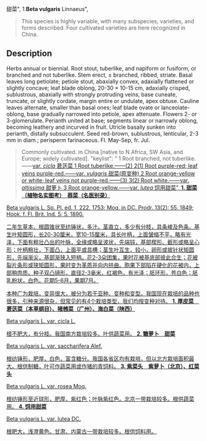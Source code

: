 甜菜",
1.**Beta vulgaris** Linnaeus",

> This species is highly variable, with many subspecies, varieties, and forms described. Four cultivated varieties are here recognized in China.

## Description
Herbs annual or biennial. Root stout, tuberlike, and napiform or fusiform, or branched and not tuberlike. Stem erect, ± branched, ribbed, striate. Basal leaves long petiolate; petiole stout, abaxially convex, adaxially flattened or slightly concave; leaf blade oblong, 20-30 × 10-15 cm, adaxially crisped, sublustrous, abaxially with strongly protruding veins, base cuneate, truncate, or slightly cordate, margin entire or undulate, apex obtuse. Cauline leaves alternate, smaller than basal ones; leaf blade ovate or lanceolate-oblong, base gradually narrowed into petiole, apex attenuate. Flowers 2- or 3-glomerulate. Perianth united at base; segments linear or narrowly oblong, becoming leathery and incurved in fruit. Utricle basally sunken into perianth, distally subsucculent. Seed red-brown, sublustrous, lenticular, 2-3 mm in diam.; perisperm farinaceous. Fl. May-Sep, fr. Jul.

> Commonly cultivated.  in China [native to N Africa, SW Asia, and Europe; widely cultivated].
  "keylist": "
1 Root branched, not tuberlike.——<a href='/info/Beta vulgaris var. cicla?t=foc'>var. *cicla* 莙荙菜
1 Root tuberlike.——(2)
2(1) Root purple-red; leaf veins purple-red.——<a href='/info/Beta vulgaris var. vulgaris?t=foc'>var. *vulgaris* 甜菜(原变种)
2 Root orange-yellow or white; leaf veins not purple-red.——(3)
3(2) Root white.——<a href='/info/Beta vulgaris var. altissima?t=foc'>var. *altissima* 甜萝卜
3 Root orange-yellow.——<a href='/info/Beta vulgaris var. lutea?t=foc'>var. *lutea* 饲用甜菜",
**1. 甜菜（植物名实图考）　菾菜（名医别录）**

Beta vulgaris L. Sp. Pl. ed. 1, 222. 1753; Moq. in DC. Prodr. 13(2): 55. 1849; Hook. f. Fl. Brit. Ind. 5: 5. 1890.

二年生草本，根圆锥状至纺锤状，多汁。茎直立，多少有分枝，具条棱及色条。基生叶矩圆形，长20-30厘米，宽10-15厘米，具长叶柄，上面皱缩不平，略有光泽，下面有粗壮凸出的叶脉，全缘或略呈波状，先端钝，基部楔形、截形或略呈心形；叶柄粗壮，下面凸，上面平或具槽；茎生叶互生，较小，卵形或披针状矩圆形，先端渐尖，基部渐狭入短柄。花2-3朵团集，果时花被基底部彼此合生；花被裂片条形或狭矩圆形，果时变为革质并向内拱曲。胞果下部陷在硬化的花被内，上部稍肉质。种子双凸镜形，直径2-3毫米，红褐色，有光泽；胚环形，苍白色；胚乳粉状，白色。花期5-6月，果期7月。

本种广为栽培，变异很大，被分为若干亚种、变种和变型。我国现在栽培的品种也很多，引种来源很杂，但常见的有4个栽培类型，我们均按变种对待。
**1. 厚皮菜　莙荙菜（本草纲目）、猪乸菜（广州）、海白菜（陕西）**

Beta vulgaris L. var. cicla L.

根不肥大，有分枝。我国南方栽培较多。叶供蔬菜用。
**2. 糖萝卜　甜菜**

Beta vulgaris L. var. saccharifera Alef.

根纺锤形，肥厚，白色，富含糖分。我国各省区均有栽培，但以北方栽培面积最大。根供制糖，叶可作蔬菜用或作猪的青饲料。
**3. 紫菜头　紫萝卜（北京）、红菜头**

Beta vulgaris L. var. rosea Moq.

根纺锤形至近球形，肥厚，紫红色；叶脉紫红色。北京一带栽培较多。根供蔬菜用。
**4. 饲用甜菜**

Beta vulgaris L. var. lutea DC.

根肥大，浅澄黄色。甘肃、内蒙古一带栽培较多。根供饲料用。
